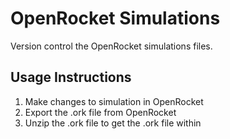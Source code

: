 # OpenRocket Simulations

Version control the OpenRocket simulations files.

## Usage Instructions
1. Make changes to simulation in OpenRocket
2. Export the .ork file from OpenRocket
3. Unzip the .ork file to get the .ork file within
